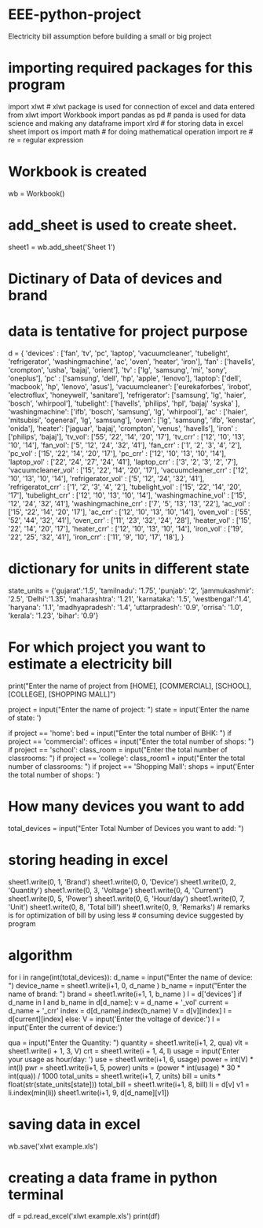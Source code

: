 # EEE-python-project
Electricity bill assumption before building a small or big project
# importing required packages for this program

import xlwt                         # xlwt package is used for connection of excel and data entered
from xlwt import Workbook
import pandas as pd                 # panda is used for data science and making any dataframe
import xlrd                         # for storing data in excel sheet
import os
import math                         # for doing mathematical operation
import re                           # re = regular expression


# Workbook is created
wb = Workbook()


# add_sheet is used to create sheet.
sheet1 = wb.add_sheet('Sheet 1')


# Dictinary of Data of devices and brand

# data is tentative for project purpose
d = {
    'devices' : ['fan', 'tv', 'pc', 'laptop', 'vacuumcleaner', 'tubelight', 'refrigerator', 'washingmachine', 'ac', 'oven', 'heater', 'iron'],
    'fan' : ['havells', 'crompton', 'usha', 'bajaj', 'orient'],
    'tv' : ['lg', 'samsung', 'mi', 'sony', 'oneplus'],
    'pc' : ['samsung', 'dell', 'hp', 'apple', 'lenovo'],
    'laptop': ['dell', 'macbook', 'hp', 'lenovo', 'asus'],
    'vacuumcleaner': ['eurekaforbes', 'irobot', 'electroflux', 'honeywell', 'sanitare'],
    'refrigerator': ['samsung', 'lg', 'haier', 'bosch', 'whirpool'],
    'tubelight': ['havells', 'philips', 'hpl', 'bajaj' 'syska' ],
    'washingmachine': ['ifb', 'bosch', 'samsung', 'lg', 'whirpool'],
    'ac' : ['haier', 'mitsubisi', 'ogeneral', 'lg', 'samsung'],
    'oven': ['lg', 'samsung', 'ifb', 'kenstar', 'onida'],
    'heater': ['jaguar', 'bajaj', 'crompton', 'venus', 'havells'],
    'iron' : ['philips', 'bajaj'],
    'tv_vol': ['55', '22', '14', '20', '17'],
    'tv_crr' : ['12', '10', '13', '10', '14'],
    'fan_vol': ['5', '12', '24', '32', '41'],
    'fan_crr' : ['1', '2', '3', '4', '2'],
    'pc_vol' : ['15', '22', '14', '20', '17'],
    'pc_crr' : ['12', '10', '13', '10', '14'],
    'laptop_vol' : ['22', '24', '27', '24', '41'],
    'laptop_crr' : ['3', '2', '3', '2', '7'],
    'vacuumcleaner_vol' : ['15', '22', '14', '20', '17'],
    'vacuumcleaner_crr' : ['12', '10', '13', '10', '14'],
    'refrigerator_vol' : ['5', '12', '24', '32', '41'],
    'refrigeratot_crr' : ['1', '2', '3', '4', '2'],
    'tubelight_vol' : ['15', '22', '14', '20', '17'],
    'tubelight_crr' : ['12', '10', '13', '10', '14'],
    'washingmachine_vol' : ['15', '12', '24', '32', '41'],
    'washingmachine_crr' : ['7', '5', '13', '13', '22'],
    'ac_vol' : ['15', '22', '14', '20', '17'],
    'ac_crr' : ['12', '10', '13', '10', '14'],
    'oven_vol' : ['55', '52', '44', '32', '41'],
    'oven_crr' : ['11', '23', '32', '24', '28'],
    'heater_vol' : ['15', '22', '14', '20', '17'],
    'heater_crr' : ['12', '10', '13', '10', '14'],
    'iron_vol' : ['19', '22', '25', '32', '41'],
    'iron_crr' : ['11', '9', '10', '17', '18'],
    }


# dictionary for units in different state

state_units = {'gujarat':'1.5', 'tamilnadu': '1.75', 'punjab': '2', 'jammukashmir': '2.5',
               'Delhi':'1.35', 'maharashtra': '1.21', 'karnataka': '1.5', 'westbengal':'1.4',
               'haryana': '1.1', 'madhyapradesh': '1.4', 'uttarpradesh': '0.9', 'orrisa': '1.0',
               'kerala': '1.23', 'bihar': '0.9'}



# For which project you want to estimate a electricity bill

print("Enter the name of project from [HOME], [COMMERCIAL], [SCHOOL], [COLLEGE], [SHOPPING MALL]")

project = input("Enter the name of project: ")
state = input('Enter the name of state: ')

if project == 'home':
    bed = input("Enter the total number of BHK: ")
if project == 'commercial':
    offices = input("Enter the total number of shops: ")
if project == 'school':
    class_room = input("Enter the total number of classrooms: ")
if project == 'college':
    class_room1 = input("Enter the total number of classrooms: ")
if project == 'Shopping Mall':
    shops = input('Enter the total number of shops: ')


# How many devices you want to add
total_devices = input("Enter Total Number of Devices you want to add: ")



# storing heading in excel
sheet1.write(0, 1, 'Brand')
sheet1.write(0, 0, 'Device')
sheet1.write(0, 2, 'Quantity')
sheet1.write(0, 3, 'Voltage')
sheet1.write(0, 4, 'Current')
sheet1.write(0, 5, 'Power')
sheet1.write(0, 6, 'Hour/day')
sheet1.write(0, 7, 'Unit')
sheet1.write(0, 8, 'Total bill')
sheet1.write(0, 9, 'Remarks')               # remarks is for optimization of bill by using less
                                            #  consuming device suggested by program



# algorithm
for i in range(int(total_devices)):
  d_name = input("Enter the name of device: ")
  device_name = sheet1.write(i+1, 0, d_name )
  b_name = input("Enter the name of brand: ")
  brand = sheet1.write(i+1, 1, b_name )
  l = d['devices']
  if d_name in l and b_name in d[d_name]:
    v = d_name + '_vol'
    current = d_name + '_crr'
    index = d[d_name].index(b_name)
    V = d[v][index]
    I = d[current][index]
  else:
    V = input('Enter the voltage of device:')
    I = input('Enter the current of device:')

  qua = input("Enter the Quantity: ")
  quantity = sheet1.write(i+1, 2, qua)
  vlt = sheet1.write(i + 1, 3, V)
  crt = sheet1.write(i + 1, 4, I)
  usage = input('Enter your usage as hour/day: ')
  use = sheet1.write(i+1, 6, usage)
  power = int(V) * int(I)
  pwr = sheet1.write(i+1, 5, power)
  units = (power * int(usage) * 30 * int(qua)) / 1000
  total_units = sheet1.write(i+1, 7, units)
  bill = units * float(str(state_units[state]))
  total_bill = sheet1.write(i+1, 8, bill)
  li = d[v]
  v1 = li.index(min(li))
  sheet1.write(i+1, 9, d[d_name][v1])


# saving data in excel
wb.save('xlwt example.xls')

# creating a data frame in python terminal
df = pd.read_excel('xlwt example.xls')
print(df)
